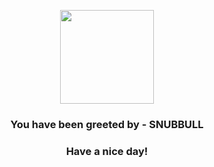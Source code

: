 <p align="center">
            <img src="https://raw.githubusercontent.com/PokeAPI/sprites/master/sprites/pokemon/209.png" width="150" height="150">
          </p>
          <h3 align="center">You have been greeted by - <b>SNUBBULL</b></h3>
          <h3 align="center">Have a nice day!</h3>
